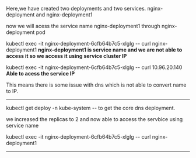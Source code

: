 Here,we have created two deployments and two services.
nginx-deployment and nginx-deployment1

now we will acess the service name nginx-deployment1 through nginx-deployment pod

kubectl exec -it nginx-deployment-6cfb64b7c5-xlglg -- curl nginx-deployment1  **nginx-deployment1 is service name and we are not able to access it so we access it using service cluster IP**

kubectl exec -it nginx-deployment-6cfb64b7c5-xlglg -- curl 10.96.20.140  **Able to acess the service IP**

This means there is some issue with dns which is not able to convert name to IP.

----------------------------------------------------------------------------

kubectl get deploy -n kube-system -- to get the core dns deployment.

we increased the replicas to 2 and now able to access the servbice using service name

kubectl exec -it nginx-deployment-6cfb64b7c5-xlglg -- curl nginx-deployment1 

--------------------------------------------------------------------------
